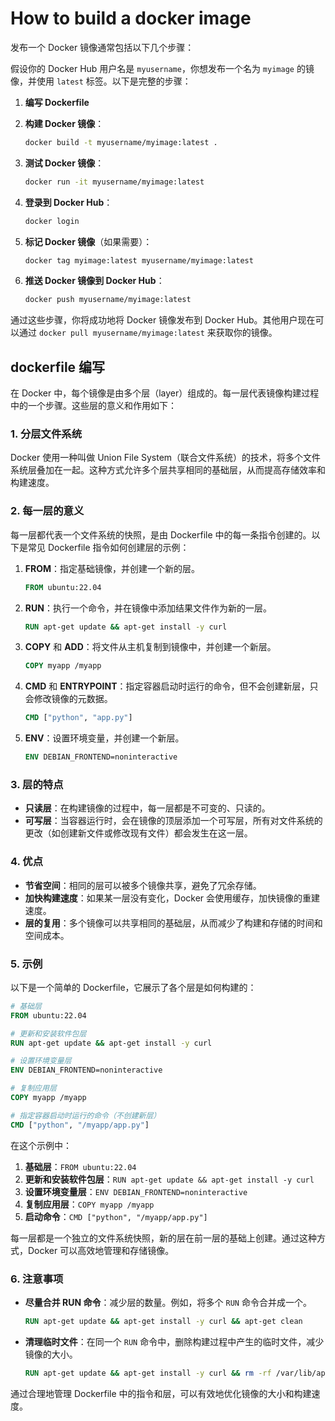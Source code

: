 # How to build a docker image

发布一个 Docker 镜像通常包括以下几个步骤：

假设你的 Docker Hub 用户名是 `myusername`，你想发布一个名为 `myimage` 的镜像，并使用 `latest` 标签。以下是完整的步骤：

1. **编写 Dockerfile**

2. **构建 Docker 镜像**：

   ```sh
   docker build -t myusername/myimage:latest .
   ```

3. **测试 Docker 镜像**：

   ```sh
   docker run -it myusername/myimage:latest
   ```

4. **登录到 Docker Hub**：

   ```sh
   docker login
   ```

5. **标记 Docker 镜像**（如果需要）：

   ```sh
   docker tag myimage:latest myusername/myimage:latest
   ```

6. **推送 Docker 镜像到 Docker Hub**：

   ```sh
   docker push myusername/myimage:latest
   ```

通过这些步骤，你将成功地将 Docker 镜像发布到 Docker Hub。其他用户现在可以通过 `docker pull myusername/myimage:latest` 来获取你的镜像。

## dockerfile 编写

在 Docker 中，每个镜像是由多个层（layer）组成的。每一层代表镜像构建过程中的一个步骤。这些层的意义和作用如下：

### 1. 分层文件系统

Docker 使用一种叫做 Union File System（联合文件系统）的技术，将多个文件系统层叠加在一起。这种方式允许多个层共享相同的基础层，从而提高存储效率和构建速度。

### 2. 每一层的意义

每一层都代表一个文件系统的快照，是由 Dockerfile 中的每一条指令创建的。以下是常见 Dockerfile 指令如何创建层的示例：

1. **FROM**：指定基础镜像，并创建一个新的层。
   ```Dockerfile
   FROM ubuntu:22.04
   ```

2. **RUN**：执行一个命令，并在镜像中添加结果文件作为新的一层。
   ```Dockerfile
   RUN apt-get update && apt-get install -y curl
   ```

3. **COPY** 和 **ADD**：将文件从主机复制到镜像中，并创建一个新层。
   ```Dockerfile
   COPY myapp /myapp
   ```

4. **CMD** 和 **ENTRYPOINT**：指定容器启动时运行的命令，但不会创建新层，只会修改镜像的元数据。
   ```Dockerfile
   CMD ["python", "app.py"]
   ```

5. **ENV**：设置环境变量，并创建一个新层。
   ```Dockerfile
   ENV DEBIAN_FRONTEND=noninteractive
   ```

### 3. 层的特点

- **只读层**：在构建镜像的过程中，每一层都是不可变的、只读的。
- **可写层**：当容器运行时，会在镜像的顶层添加一个可写层，所有对文件系统的更改（如创建新文件或修改现有文件）都会发生在这一层。

### 4. 优点

- **节省空间**：相同的层可以被多个镜像共享，避免了冗余存储。
- **加快构建速度**：如果某一层没有变化，Docker 会使用缓存，加快镜像的重建速度。
- **层的复用**：多个镜像可以共享相同的基础层，从而减少了构建和存储的时间和空间成本。

### 5. 示例

以下是一个简单的 Dockerfile，它展示了各个层是如何构建的：

```Dockerfile
# 基础层
FROM ubuntu:22.04

# 更新和安装软件包层
RUN apt-get update && apt-get install -y curl

# 设置环境变量层
ENV DEBIAN_FRONTEND=noninteractive

# 复制应用层
COPY myapp /myapp

# 指定容器启动时运行的命令（不创建新层）
CMD ["python", "/myapp/app.py"]
```

在这个示例中：

1. **基础层**：`FROM ubuntu:22.04`
2. **更新和安装软件包层**：`RUN apt-get update && apt-get install -y curl`
3. **设置环境变量层**：`ENV DEBIAN_FRONTEND=noninteractive`
4. **复制应用层**：`COPY myapp /myapp`
5. **启动命令**：`CMD ["python", "/myapp/app.py"]`

每一层都是一个独立的文件系统快照，新的层在前一层的基础上创建。通过这种方式，Docker 可以高效地管理和存储镜像。

### 6. 注意事项

- **尽量合并 RUN 命令**：减少层的数量。例如，将多个 `RUN` 命令合并成一个。
  ```Dockerfile
  RUN apt-get update && apt-get install -y curl && apt-get clean
  ```

- **清理临时文件**：在同一个 `RUN` 命令中，删除构建过程中产生的临时文件，减少镜像的大小。
  ```Dockerfile
  RUN apt-get update && apt-get install -y curl && rm -rf /var/lib/apt/lists/*
  ```

通过合理地管理 Dockerfile 中的指令和层，可以有效地优化镜像的大小和构建速度。
